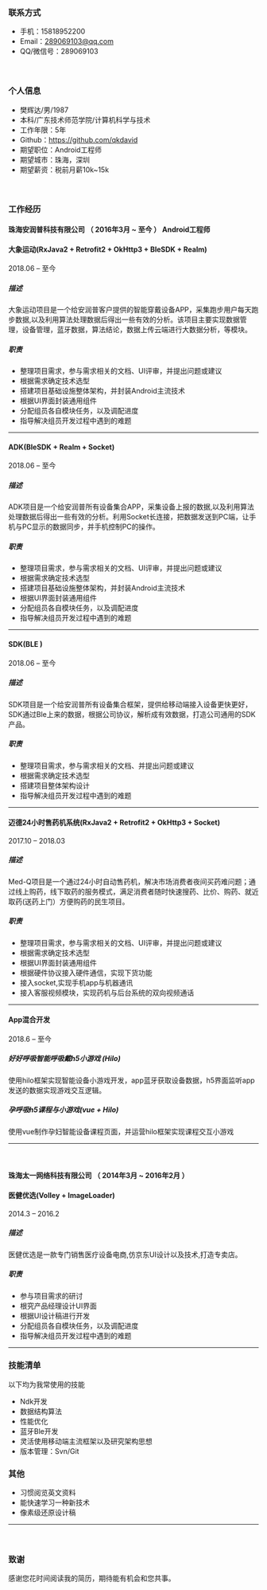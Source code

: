 
### 联系方式

- 手机：15818952200
- Email：289069103@qq.com
- QQ/微信号：289069103

　
### 个人信息

 - 樊辉达/男/1987
 - 本科/广东技术师范学院/计算机科学与技术 
 - 工作年限：5年
 - Github：https://github.com/qkdavid 
 - 期望职位：Android工程师
 - 期望城市：珠海，深圳
 - 期望薪资：税前月薪10k~15k



　

### 工作经历

#### 珠海安润普科技有限公司 （ 2016年3月 ~ 至今 ） Android工程师
 
#### 大象运动(RxJava2 + Retrofit2 + OkHttp3 + BleSDK + Realm)
2018.06 – 至今 

##### 描述 
大象运动项目是一个给安润普客户提供的智能穿戴设备APP，采集跑步用户每天跑步数据,以及利用算法处理数据后得出一些有效的分析。该项目主要实现数据管理，设备管理，蓝牙数据，算法结论，数据上传云端进行大数据分析，等模块。

##### 职责
- 整理项目需求，参与需求相关的文档、UI评审，并提出问题或建议
- 根据需求确定技术选型
- 搭建项目基础设施整体架构，并封装Android主流技术
- 根据UI界面封装通用组件
- 分配组员各自模块任务，以及调配进度
- 指导解决组员开发过程中遇到的难题

***

#### ADK(BleSDK + Realm + Socket)
2018.06 – 至今 
##### 描述 
ADK项目是一个给安润普所有设备集合APP，采集设备上报的数据,以及利用算法处理数据后得出一些有效的分析。利用Socket长连接，把数据发送到PC端，让手机与PC显示的数据同步，并手机控制PC的操作。

##### 职责
- 整理项目需求，参与需求相关的文档、UI评审，并提出问题或建议
- 根据需求确定技术选型
- 搭建项目基础设施整体架构，并封装Android主流技术
- 根据UI界面封装通用组件
- 分配组员各自模块任务，以及调配进度
- 指导解决组员开发过程中遇到的难题

***

#### SDK(BLE )
2018.06 – 至今 
##### 描述 
SDK项目是一个给安润普所有设备集合框架，提供给移动端接入设备更快更好，SDK通过Ble上来的数据，根据公司协议，解析成有效数据，打造公司通用的SDK产品。


##### 职责
- 整理项目需求，参与需求相关的文档、并提出问题或建议
- 根据需求确定技术选型
- 搭建项目整体架构设计
- 指导解决组员开发过程中遇到的难题

***

#### 迈德24小时售药机系统(RxJava2 + Retrofit2 + OkHttp3 + Socket)
2017.10 – 2018.03

##### 描述 
Med-Q项目是一个通过24小时自动售药机，解决市场消费者夜间买药难问题；通过线上购药，线下取药的服务模式，满足消费者随时快速搜药、比价、购药、就近取药(送药上门）方便购药的民生项目。

##### 职责
- 整理项目需求，参与需求相关的文档、UI评审，并提出问题或建议
- 根据需求确定技术选型
- 根据UI界面封装通用组件
- 根据硬件协议接入硬件通信，实现下货功能
- 接入socket,实现手机app与机器通讯
- 接入客服视频模块，实现药机与后台系统的双向视频通话

***

#### App混合开发
2018.6 – 至今
##### 好好呼吸智能呼吸戴h5小游戏 (Hilo)
使用hilo框架实现智能设备小游戏开发，app蓝牙获取设备数据，h5界面监听app发送的数据实现游戏交互逻辑。

##### 孕呼吸h5课程与小游戏(vue + Hilo)
使用vue制作孕妇智能设备课程页面，并运营hilo框架实现课程交互小游戏


***
　
  
#### 珠海太一网络科技有限公司 （ 2014年3月 ~ 2016年2月 ）

####  医健优选(Volley + ImageLoader)
2014.3 – 2016.2
##### 描述 
医健优选是一款专门销售医疗设备电商,仿京东UI设计以及技术,打造专卖店。

##### 职责
- 参与项目需求的研讨
- 根究产品经理设计UI界面
- 根据UI设计稿进行开发
- 分配组员各自模块任务，以及调配进度
- 指导解决组员开发过程中遇到的难题

***
  
### 技能清单

以下均为我常使用的技能

- Ndk开发
- 数据结构算法
- 性能优化
- 蓝牙Ble开发
- 灵活使用移动端主流框架以及研究架构思想
- 版本管理：Svn/Git
　
  
### 其他
- 习惯阅览英文资料
- 能快速学习一种新技术
- 像素级还原设计稿

---      

　
  

### 致谢
感谢您花时间阅读我的简历，期待能有机会和您共事。
      

